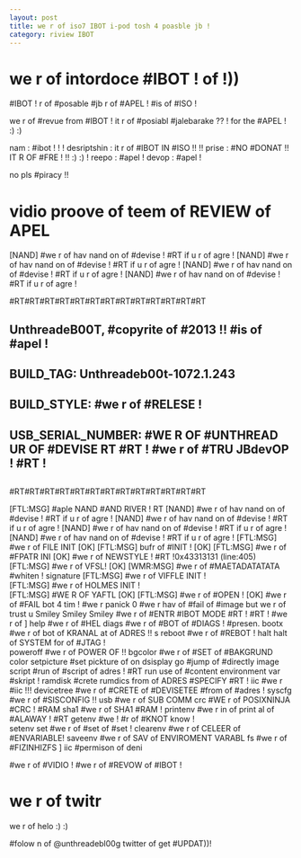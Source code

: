 ```yaml
---
layout: post
title: we r of iso7 IBOT i-pod tosh 4 poasble jb !
category: riview IBOT
---
```


# we r of intordoce #IBOT ! of !))

#IBOT ! r of #posable #jb r of #APEL ! #is of #ISO !

we r of #revue from #IBOT ! it r of #posiabl #jalebarake ?? ! for the #APEL ! :) :)

nam : #ibot ! ! !
desriptshin : it r of #IBOT IN #ISO !!  !! 
prise : #NO #DONAT !! IT R OF #FRE ! !! :) :) !
reepo : #apel ! 
devop : #apel !

no pls #piracy !!

# vidio proove of teem of REVIEW of APEL

[NAND] #we r of hav nand on of #devise ! #RT if u r of agre !
[NAND] #we r of hav nand on of #devise ! #RT if u r of agre !
[NAND] #we r of hav nand on of #devise ! #RT if u r of agre !
[NAND] #we r of hav nand on of #devise ! #RT if u r of agre !


#RT#RT#RT#RT#RT#RT#RT#RT#RT#RT#RT#RT#RT
##
## UnthreadeB00T, #copyrite of #2013 !! #is of #apel !
##
##    BUILD_TAG: Unthreadeb00t-1072.1.243
##
##    BUILD_STYLE: #we r of #RELESE !
##
##    USB_SERIAL_NUMBER: #WE R OF #UNTHREAD UR OF #DEVISE RT #RT ! #we r of #TRU JBdevOP ! #RT !       
##
#RT#RT#RT#RT#RT#RT#RT#RT#RT#RT#RT#RT#RT

[FTL:MSG] #aple NAND #AND RIVER ! RT
[NAND] #we r of hav nand on of #devise ! #RT if u r of agre !
[NAND] #we r of hav nand on of #devise ! #RT if u r of agre !
[NAND] #we r of hav nand on of #devise ! #RT if u r of agre !
[NAND] #we r of hav nand on of #devise ! #RT if u r of agre !
[FTL:MSG] #we r of FILE INIT  [OK]
[FTL:MSG] bufr of #INIT !     [OK]
[FTL:MSG] #we r of #FPATR INI [OK]
#we r of NEWSTYLE ! #RT !0x43313131 (line:405)
[FTL:MSG] #we r of VFSL!  [OK]
[WMR:MSG] #we r of #MAETADATATATA #whiten ! signature
[FTL:MSG] #we r of VIFFLE INIT !  
[FTL:MSG] #we r of HOLMES INIT !  
[FTL:MSG] #WE R OF YAFTL  [OK]
[FTL:MSG] #we r of #OPEN !    [OK]
#we r of #FAIL bot 4 tim ! #we r panick 0
#we r hav of #fail of #image but we r of trust u Smiley Smiley Smiley 
#we r of #ENTR #IBOT MODE #RT ! #RT ! #we r of 
] help
#we r of #HEL
        diags            #we r of #BOT of #DIAGS ! #presen.
        bootx            #we r of bot of KRANAL at of ADRES !!  s
        reboot           #we r of #REBOT !
        halt             halt of SYSTEM for of #JTAG !  
        poweroff         #we r of POWER OF !!
        bgcolor          #we r of #SET of #BAKGRUND color
        setpicture       #set pickture of on dsisplay
        go               #jump of #directly image
        script           #run of #script of adres ! #RT
        run              use of #content environment var #skript !
        ramdisk          #crete rumdics from of ADRES #SPECIFY #RT !
        iic              #we r #iic !!!
        devicetree       #we r of #CRETE of #DEVISETEE #from of #adres !
        syscfg           #we r of #SISCONFIG !! 
        usb              #we r of SUB COMM
        crc              #WE r of POSIXNINJA #CRC ! #RAM
        sha1             #we r of SHA1 #RAM !
        printenv         #we r in of print al of #ALAWAY ! #RT 
        getenv           #we ! #r of #KNOT know !                            
        setenv           set #we r of #set of #set !
        clearenv         #we r of CELEER of #ENVARIABLE!
        saveenv          #we r of SAV of ENVIROMENT VARABL
        fs               #we r of #FIZINHIZFS
] iic
#permison of deni


\#we r of #VIDIO ! #we r of #REVOW of #IBOT !

# we r of twitr 

we r of helo :) :)

\#folow n of @unthreadebl00g twitter of get #UPDAT))!
